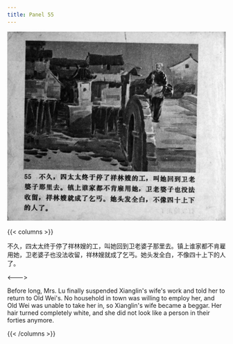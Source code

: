 ```yaml
---
title: Panel 55
---
```


![zhufu panel](./../../../images/zhufu/seifert0772_zf_0060_055.jpg)

{{< columns >}}

不久，四太太终于停了祥林嫂的工，叫她回到卫老婆子那里去。镇上谁家都不肯雇用她，卫老婆子也没法收留，祥林嫂就成了乞丐。她头发全白，不像四十上下的人了。

<--->

Before long, Mrs. Lu finally suspended Xianglin's wife's work and told her to return to Old Wei's. No household in town was willing to employ her, and Old Wei was unable to take her in, so Xianglin's wife became a beggar. Her hair turned completely white, and she did not look like a person in their forties anymore.

{{< /columns >}}